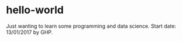 # hello-world

Just wanting to learn some programming and data science. 
Start date: 13/01/2017 by GHP.
